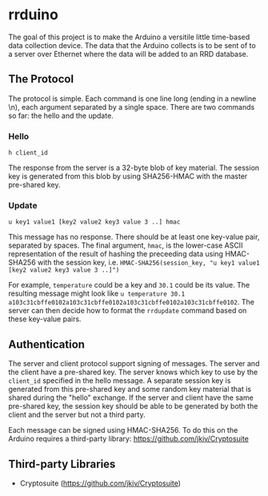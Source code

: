 # rrduino

The goal of this project is to make the Arduino a versitile little time-based data collection device. The data that the Arduino collects is to be sent of to a server over Ethernet where the data will be added to an RRD database.

## The Protocol

The protocol is simple. Each command is one line long (ending in a newline \n), each argument separated by a single space. There are two commands so far: the hello and the update.

### Hello

`h client_id`

The response from the server is a 32-byte blob of key material. The session key is generated from this blob by using SHA256-HMAC with the master pre-shared key.

### Update

`u key1 value1 [key2 value2 key3 value 3 ..] hmac`

This message has no response. There should be at least one key-value pair, separated by spaces. The final argument, `hmac`, is the lower-case ASCII representation of the result of hashing the preceeding data using HMAC-SHA256 with the session key, i.e. `HMAC-SHA256(session_key, "u key1 value1 [key2 value2 key3 value 3 ..]")`

For example, `temperature` could be a key and `30.1` could be its value. The resulting message might look like `u temperature 30.1 a103c31cbffe0102a103c31cbffe0102a103c31cbffe0102a103c31cbffe0102`. The server can then decide how to format the `rrdupdate` command based on these key-value pairs.

## Authentication

The server and client protocol support signing of messages. The server and the client have a pre-shared key. The server knows which key to use by the `client_id` specified in the hello message. A separate session key is generated from this pre-shared key and some random key material that is shared during the "hello" exchange.  If the server and client have the same pre-shared key, the session key should be able to be generated by both the client and the server but not a third party.

Each message can be signed using HMAC-SHA256. To do this on the Arduino requires a third-party library: https://github.com/jkiv/Cryptosuite

## Third-party Libraries 

* Cryptosuite (https://github.com/jkiv/Cryptosuite)
